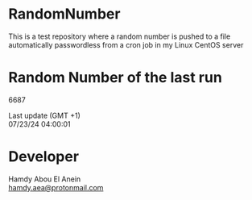 # RandomNumber    
This is a test repository where a random number is pushed to a file automatically passwordless from a cron job in my Linux CentOS server    
# Random Number of the last run   
6687
      
Last update (GMT +1)    
07/23/24 04:00:01
# Developer    
Hamdy Abou El Anein   
hamdy.aea@protonmail.com
